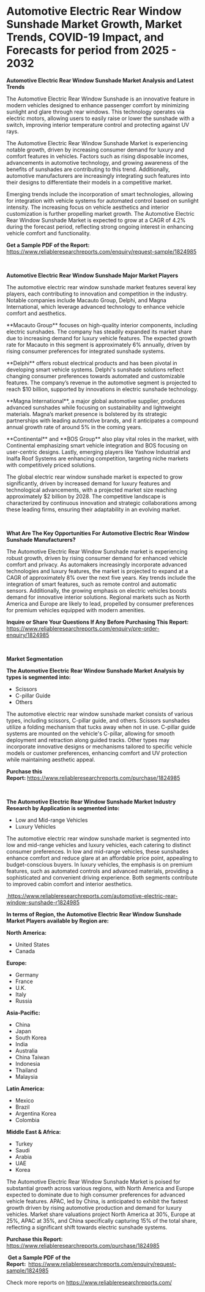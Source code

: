 <p><h1>Automotive Electric Rear Window Sunshade Market Growth, Market Trends, COVID-19 Impact, and Forecasts for period from 2025 - 2032</h1></p><p><strong>Automotive Electric Rear Window Sunshade Market Analysis and Latest Trends</strong></p>
<p><p>The Automotive Electric Rear Window Sunshade is an innovative feature in modern vehicles designed to enhance passenger comfort by minimizing sunlight and glare through rear windows. This technology operates via electric motors, allowing users to easily raise or lower the sunshade with a switch, improving interior temperature control and protecting against UV rays.</p><p>The Automotive Electric Rear Window Sunshade Market is experiencing notable growth, driven by increasing consumer demand for luxury and comfort features in vehicles. Factors such as rising disposable incomes, advancements in automotive technology, and growing awareness of the benefits of sunshades are contributing to this trend. Additionally, automotive manufacturers are increasingly integrating such features into their designs to differentiate their models in a competitive market.</p><p>Emerging trends include the incorporation of smart technologies, allowing for integration with vehicle systems for automated control based on sunlight intensity. The increasing focus on vehicle aesthetics and interior customization is further propelling market growth. The Automotive Electric Rear Window Sunshade Market is expected to grow at a CAGR of 4.2% during the forecast period, reflecting strong ongoing interest in enhancing vehicle comfort and functionality.</p></p>
<p><strong>Get a Sample PDF of the Report:&nbsp;</strong> <a href="https://www.reliableresearchreports.com/enquiry/request-sample/1824985?utm_campaign=2253&utm_medium=2&utm_source=Github&utm_content=ia&utm_term=31032025&utm_id=automotive-electric-rear-window-sunshade">https://www.reliableresearchreports.com/enquiry/request-sample/1824985</a></p>
<p>&nbsp;</p>
<p><strong>Automotive Electric Rear Window Sunshade Major Market Players</strong></p>
<p><p>The automotive electric rear window sunshade market features several key players, each contributing to innovation and competition in the industry. Notable companies include Macauto Group, Delphi, and Magna International, which leverage advanced technology to enhance vehicle comfort and aesthetics.</p><p>**Macauto Group** focuses on high-quality interior components, including electric sunshades. The company has steadily expanded its market share due to increasing demand for luxury vehicle features. The expected growth rate for Macauto in this segment is approximately 6% annually, driven by rising consumer preferences for integrated sunshade systems.</p><p>**Delphi** offers robust electrical products and has been pivotal in developing smart vehicle systems. Delphi's sunshade solutions reflect changing consumer preferences towards automated and customizable features. The company’s revenue in the automotive segment is projected to reach $10 billion, supported by innovations in electric sunshade technology.</p><p>**Magna International**, a major global automotive supplier, produces advanced sunshades while focusing on sustainability and lightweight materials. Magna’s market presence is bolstered by its strategic partnerships with leading automotive brands, and it anticipates a compound annual growth rate of around 5% in the coming years.</p><p>**Continental** and **BOS Group** also play vital roles in the market, with Continental emphasizing smart vehicle integration and BOS focusing on user-centric designs. Lastly, emerging players like Yashow Industrial and Inalfa Roof Systems are enhancing competition, targeting niche markets with competitively priced solutions.</p><p>The global electric rear window sunshade market is expected to grow significantly, driven by increased demand for luxury features and technological advancements, with a projected market size reaching approximately $2 billion by 2028. The competitive landscape is characterized by continuous innovation and strategic collaborations among these leading firms, ensuring their adaptability in an evolving market.</p></p>
<p>&nbsp;</p>
<p><strong>What Are The Key Opportunities For Automotive Electric Rear Window Sunshade Manufacturers?</strong></p>
<p><p>The Automotive Electric Rear Window Sunshade market is experiencing robust growth, driven by rising consumer demand for enhanced vehicle comfort and privacy. As automakers increasingly incorporate advanced technologies and luxury features, the market is projected to expand at a CAGR of approximately 8% over the next five years. Key trends include the integration of smart features, such as remote control and automatic sensors. Additionally, the growing emphasis on electric vehicles boosts demand for innovative interior solutions. Regional markets such as North America and Europe are likely to lead, propelled by consumer preferences for premium vehicles equipped with modern amenities.</p></p>
<p><strong>Inquire or Share Your Questions If Any Before Purchasing This Report:</strong> <a href="https://www.reliableresearchreports.com/enquiry/pre-order-enquiry/1824985?utm_campaign=2253&utm_medium=2&utm_source=Github&utm_content=ia&utm_term=31032025&utm_id=automotive-electric-rear-window-sunshade">https://www.reliableresearchreports.com/enquiry/pre-order-enquiry/1824985</a></p>
<p>&nbsp;</p>
<p><strong>Market Segmentation</strong></p>
<p><strong>The Automotive Electric Rear Window Sunshade Market Analysis by types is segmented into:</strong></p>
<p><ul><li>Scissors</li><li>C-pillar Guide</li><li>Others</li></ul></p>
<p><p>The automotive electric rear window sunshade market consists of various types, including scissors, C-pillar guide, and others. Scissors sunshades utilize a folding mechanism that tucks away when not in use. C-pillar guide systems are mounted on the vehicle's C-pillar, allowing for smooth deployment and retraction along guided tracks. Other types may incorporate innovative designs or mechanisms tailored to specific vehicle models or customer preferences, enhancing comfort and UV protection while maintaining aesthetic appeal.</p></p>
<p><strong>Purchase this Report:&nbsp;</strong><a href="https://www.reliableresearchreports.com/purchase/1824985?utm_campaign=2253&utm_medium=2&utm_source=Github&utm_content=ia&utm_term=31032025&utm_id=automotive-electric-rear-window-sunshade">https://www.reliableresearchreports.com/purchase/1824985</a></p>
<p>&nbsp;</p>
<p><strong>The Automotive Electric Rear Window Sunshade Market Industry Research by Application is segmented into:</strong></p>
<p><ul><li>Low and Mid-range Vehicles</li><li>Luxury Vehicles</li></ul></p>
<p><p>The automotive electric rear window sunshade market is segmented into low and mid-range vehicles and luxury vehicles, each catering to distinct consumer preferences. In low and mid-range vehicles, these sunshades enhance comfort and reduce glare at an affordable price point, appealing to budget-conscious buyers. In luxury vehicles, the emphasis is on premium features, such as automated controls and advanced materials, providing a sophisticated and convenient driving experience. Both segments contribute to improved cabin comfort and interior aesthetics.</p></p>
<p><a href="https://www.reliableresearchreports.com/automotive-electric-rear-window-sunshade-r1824985?utm_campaign=2253&utm_medium=2&utm_source=Github&utm_content=ia&utm_term=31032025&utm_id=automotive-electric-rear-window-sunshade">&nbsp;https://www.reliableresearchreports.com/automotive-electric-rear-window-sunshade-r1824985</a></p>
<p><strong>In terms of Region, the Automotive Electric Rear Window Sunshade Market Players available by Region are:</strong></p>
<p>
    <p> <strong> North America: </strong>
        <ul>
            <li>United States</li>
            <li>Canada</li>
        </ul>
        </p> 
    <p> <strong> Europe: </strong>
        <ul>
            <li>Germany</li>
            <li>France</li>
            <li>U.K.</li>
            <li>Italy</li>
            <li>Russia</li>
        </ul>
        </p> 
    <p> <strong> Asia-Pacific: </strong>
        <ul>
            <li>China</li>
            <li>Japan</li>
            <li>South Korea</li>
            <li>India</li>
            <li>Australia</li>
            <li>China Taiwan</li>
            <li>Indonesia</li>
            <li>Thailand</li>
            <li>Malaysia</li>
        </ul>
        </p> 
    <p> <strong> Latin America: </strong>
        <ul>
            <li>Mexico</li>
            <li>Brazil</li>
            <li>Argentina Korea</li>
            <li>Colombia</li>
        </ul>
        </p> 
    <p> <strong> Middle East & Africa: </strong>
        <ul>
            <li>Turkey</li>
            <li>Saudi</li>
            <li>Arabia</li>
            <li>UAE</li>
            <li>Korea</li>
        </ul>
    </p>
    </p>
<p><p>The Automotive Electric Rear Window Sunshade Market is poised for substantial growth across various regions, with North America and Europe expected to dominate due to high consumer preferences for advanced vehicle features. APAC, led by China, is anticipated to exhibit the fastest growth driven by rising automotive production and demand for luxury vehicles. Market share valuations project North America at 30%, Europe at 25%, APAC at 35%, and China specifically capturing 15% of the total share, reflecting a significant shift towards electric sunshade systems.</p></p>
<p><strong>Purchase this Report: </strong><a href="https://www.reliableresearchreports.com/purchase/1824985?utm_campaign=2253&utm_medium=2&utm_source=Github&utm_content=ia&utm_term=31032025&utm_id=automotive-electric-rear-window-sunshade">https://www.reliableresearchreports.com/purchase/1824985</a></p>
<p>&nbsp;<strong>Get a Sample PDF of the Report:&nbsp;&nbsp;</strong><a href="https://www.reliableresearchreports.com/enquiry/request-sample/1824985?utm_campaign=2253&utm_medium=2&utm_source=Github&utm_content=ia&utm_term=31032025&utm_id=automotive-electric-rear-window-sunshade">https://www.reliableresearchreports.com/enquiry/request-sample/1824985</a></p>
<p><strong></strong></p>
<p>Check more reports on <a href="https://www.reliableresearchreports.com/?utm_campaign=2253&utm_medium=2&utm_source=Github&utm_content=ia&utm_term=31032025&utm_id=automotive-electric-rear-window-sunshade">https://www.reliableresearchreports.com/</a></p>